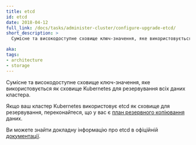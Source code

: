 ```yaml
---
title: etcd
id: etcd
date: 2018-04-12
full_link: /docs/tasks/administer-cluster/configure-upgrade-etcd/
short_description: >
  Сумісне та високодоступне сховище ключ-значення, яке використовується як сховище Kubernetes для резервування всіх даних кластера.

aka:
tags:
- architecture
- storage
---
```


Сумісне та високодоступне сховище ключ-значення, яке використовується як сховище Kubernetes для резервування всіх даних кластера.

<!--more-->

Якщо ваш кластер Kubernetes використовує etcd як сховище для резервування, переконайтеся, що у вас є [план резервного копіювання](/uk/docs/tasks/administer-cluster/configure-upgrade-etcd/#backing-up-an-etcd-cluster) даних.

Ви можете знайти докладну інформацію про etcd в офіційній [документації](https://etcd.io/docs/).
